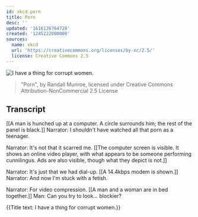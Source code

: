 ```yaml
---
id: xkcd.porn
title: Porn
desc: ''
updated: '1616126764728'
created: '1245222000000'
sources:
  name: xkcd
  url: 'https://creativecommons.org/licenses/by-nc/2.5/'
  license: Creative Commons 2.5
---
```

![I have a thing for corrupt women.](https://imgs.xkcd.com/comics/porn.png)
> "Porn", by Randall Munroe, licensed under Creative Commons Attribution-NonCommercial 2.5 License

## Transcript
[[A man is hunched up at a computer.  A circle surrounds him; the rest of the panel is black.]]
Narrator: I shouldn't have watched all that porn as a teenager.

Narrator: It's not that it scarred me.
[[The computer screen is visible.  It shows an online video player, with what appears to be someone performing cunnilingus.  Ads are also visible, though what they depict is not.]]

Narrator: It's just that we had dial-up.
[[A 14.4kbps modem is shown.]]
Narrator: And now I'm stuck with a fetish.

Narrator: For video compression.
[[A man and a woman are in bed together.]]
Man: Can you try to look... blockier?

{{Title text: I have a thing for corrupt women.}}
